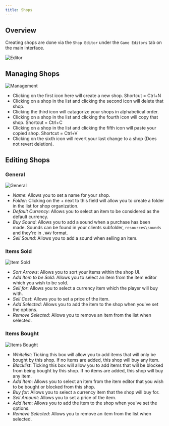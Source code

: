 ```yaml
---
title: Shops
---
```


## Overview
Creating shops are done via the `Shop Editor` under the `Game Editors` tab on the main interface.

![Editor](https://github.com/AscensionGameDev/Intersect-Documentation/assets/72468758/ebbc0ef1-62f7-4f8e-93a2-21791d210bc4)

## Managing Shops

![Management](https://github.com/AscensionGameDev/Intersect-Documentation/assets/72468758/2d04d389-171c-464d-ae94-bd5ea01b213f)

- Clicking on the first icon here will create a new shop. Shortcut = Ctrl+N
- Clicking on a shop in the list and clicking the second icon will delete that shop.
- Clicking the third icon will catagorize your shops in alphabetical order.
- Clicking on a shop in the list and clicking the fourth icon will copy that shop. Shortcut = Ctrl+C
- Clicking on a shop in the list and clicking the fifth icon will paste your copied shop. Shortcut = Ctrl+V
- Clicking on the sixth icon will revert your last change to a shop (Does not revert deletion).

## Editing Shops

### General

![General](https://github.com/AscensionGameDev/Intersect-Documentation/assets/72468758/ab7b1de4-1b8f-41c0-8d59-6e73c4212dbc)

- *Name*: Allows you to set a name for your shop.
- *Folder*: Clicking on the + next to this field will allow you to create a folder in the list for shop organization.
- *Default Currency*: Allows you to select an item to be considered as the default currency.
- *Buy Sound*: Allows you to add a sound when a purchase has been made. Sounds can be found in your clients subfolder, `resources\sounds` and they're in `.WAV` format.
- *Sell Sound*: Allows you to add a sound when selling an item.
 
### Items Sold

![Item Sold](https://github.com/AscensionGameDev/Intersect-Documentation/assets/72468758/997e27a1-af4c-4f13-978a-8753478f0c81)

- *Sort Arrows*: Allows you to sort your items within the shop UI.
- *Add Item to be Sold*: Allows you to select an item from the item editor which you wish to be sold.
- *Sell for*: Allows you to select a currency item which the player will buy with.
- *Sell Cost*: Allows you to set a price of the item.
- *Add Selected*: Allows you to add the item to the shop when you've set the options.
- *Remove Selected*: Allows you to remove an item from the list when selected.

### Items Bought

![Items Bought](https://github.com/AscensionGameDev/Intersect-Documentation/assets/72468758/7f7a9b53-8915-43e1-8de1-475cd0ab4a56)

- *Whitelist*: Ticking this box will allow you to add items that will only be bought by this shop. If no items are added, this shop will buy any item.
- *Blacklist*: Ticking this box will allow you to add items that will be blocked from being bought by this shop. If no items are added, this shop will buy any item.
- *Add Item*: Allows you to select an item from the item editor that you wish to be bought or blocked from this shop.
- *Buy for*: Allows you to select a currency item that the shop will buy for.
- *Sell Amount*: Allows you to set a price of the item.
- *Add Item*: Allows you to add the item to the shop when you've set the options.
- *Remove Selected*: Allows you to remove an item from the list when selected.

